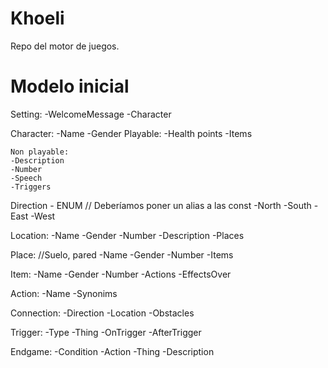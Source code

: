 # Khoeli
Repo del motor de juegos.

# Modelo inicial

Setting:
-WelcomeMessage
-Character

Character:
-Name
-Gender
	Playable:
	-Health points
	-Items

	Non playable:
	-Description
	-Number
	-Speech
	-Triggers

Direction - ENUM // Deberíamos poner un alias a las const
-North
-South
-East
-West

Location:
-Name
-Gender
-Number
-Description
-Places

Place: //Suelo, pared
-Name
-Gender
-Number
-Items

Item:
-Name
-Gender
-Number
-Actions
-EffectsOver

Action:
-Name
-Synonims

Connection:
-Direction
-Location
-Obstacles

Trigger:
-Type
-Thing
-OnTrigger
-AfterTrigger

Endgame:
-Condition
-Action
-Thing
-Description
